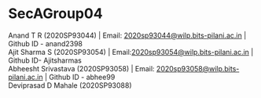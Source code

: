 # SecAGroup04<br>

Anand T R (2020SP93044) | Email: 2020sp93044@wilp.bits-pilani.ac.in | Github ID - anand2398<br>
Ajit Sharma S (2020SP93054) | Email:2020sp93054@wilp.bits-pilani.ac.in | Github ID- Ajitsharmas<br>
Abheesht Srivastava (2020SP93058) | Email: 2020sp93058@wilp.bits-pilani.ac.in | Github ID - abhee99<br>
Deviprasad  D Mahale (2020SP93088)<br>
